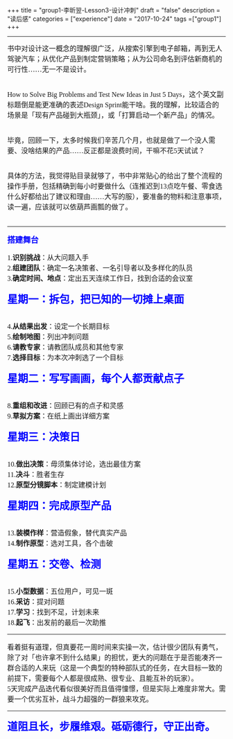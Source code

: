 +++
title = "group1-李昕翌-Lesson3-设计冲刺"
draft = "false"
description = "读后感"
categories = ["experience"]
date = "2017-10-24"
tags =["group1"]
+++

---

<font face="微软雅黑" size="3">
书中对设计这一概念的理解很广泛，从搜索引擎到电子邮箱，再到无人驾驶汽车；从优化产品到制定营销策略；从为公司命名到评估新商机的可行性……无一不是设计。<br/><br/>

How to Solve Big Problems and Test New Ideas in Just 5 Days，这个英文副标题倒是能更准确的表述Design Sprint能干啥。我的理解，比较适合的场景是「现有产品碰到大瓶颈」，或「打算启动一个新产品」的情况。<br/><br/>

毕竟，回顾一下，太多时候我们辛苦几个月，也就是做了一个没人需要、没啥结果的产品……反正都是浪费时间，干嘛不花5天试试？<br/><br/>

具体的方法，我觉得贴目录就够了，书中非常贴心的给出了整个流程的操作手册，包括精确到每小时要做什么（连推迟到13点吃午餐、零食选什么好都给出了建议和理由……大写的服），要准备的物料和注意事项，读一遍，应该就可以依葫芦画瓢的做了。<br/><br/>

---

<font face="微软雅黑" size="4" color="blue">__搭建舞台__</font></p>
1.__识别挑战__：从大问题入手<br/>
2.__组建团队__：确定一名决策者、一名引导者以及多样化的队员<br/>
3.__确定时间、地点__：定出五天连续工作日，找到合适的会议室<br/><br/>
<font face="微软雅黑" size="5" color="blue">__星期一：拆包，把已知的一切摊上桌面__</font></p><br/>
4.__从结果出发__：设定一个长期目标<br/>
5.__绘制地图__：列出冲刺问题<br/>
6.__请教专家__：请教团队成员和其他专家<br/>
7.__选择目标__：为本次冲刺选了一个目标<br/><br/>
<font face="微软雅黑" size="5" color="blue">__星期二：写写画画，每个人都贡献点子__</font></p><br/>
8.__重组和改进__：回顾已有的点子和灵感<br/>
9.__草拟方案__：在纸上画出详细方案<br/><br/>
<font face="微软雅黑" size="5" color="blue">__星期三：决策日__</font></p><br/>
10.__做出决策__：毋须集体讨论，选出最佳方案<br/>
11.__决斗__：胜者生存<br/>
12.__原型分镜脚本__：制定建模计划<br/><br/>
<font face="微软雅黑" size="5" color="blue">__星期四：完成原型产品__</font></p><br/>
13.__装模作样__：营造假象，替代真实产品<br/>
14.__制作原型__：选对工具，各个击破<br/><br/>
<font face="微软雅黑" size="5" color="blue">__星期五：交卷、检测__</font></p><br/>
15.__小型数据__：五位用户，可见一斑<br/>
16.__采访__：提对问题<br/>
17.__学习__：找到不足，计划未来<br/>
18.__起飞__：出发前的最后一次助推<br/>

---

<font face="微软雅黑" size="3">
看着挺有道理，但真要花一周时间来实操一次，估计很少团队有勇气，除了对「也许拿不到什么结果」的担忧，更大的问题在于是否能凑齐一群合适的人来玩（这是一个典型的特种部队式的任务，在大目标一致的前提下，需要每个人都是很成熟、很专业、且能互补的玩家）。<br/>
5天完成产品迭代看似很美好而且值得憧憬，但是实际上难度非常大。需要一个优劣互补，战斗力超强的一群狼来攻克。<br/>

---

<font face="微软雅黑" size="5" color="blue">__道阻且长，步履维艰。砥砺德行，守正出奇。__</font></p><br/>
